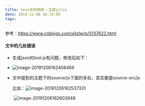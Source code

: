 ```yaml
---
title: hexo添加相册--主题yilia
date: 2019-12-06 16:19:50
tags:
---
```


参考：https://www.cnblogs.com/xljzlw/p/5137622.html

<!--more-->

#### 文中的几处错误

- 生成json的tool.js有问题，修改后如下：
- ![image-20191206162408466](/img/hexo添加相册--主题yilia/image-20191206162408466.png)

- 文中提到的主题下的source/js下面的多处，其实都是source-src/js

  比如：![image-20191206162537331](/img/hexo添加相册--主题yilia/image-20191206162537331.png)

  ​			![image-20191206162602648](/img/hexo添加相册--主题yilia/image-20191206162602648.png)

